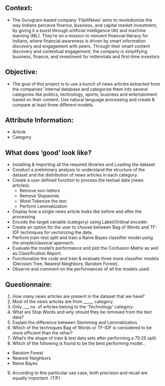 ## Context:

- The Gurugram-based company ‘FlipItNews’ aims to revolutionize the way Indians perceive finance, business, and capital market investment, by giving it a boost through artificial intelligence (AI) and machine learning (ML). They’re on a mission to reinvent financial literacy for Indians, where financial awareness is driven by smart information discovery and engagement with peers. Through their smart content discovery and contextual engagement, the company is simplifying business, finance, and investment for millennials and first-time investors


## Objective:

- The goal of this project is to use a bunch of news articles extracted from the companies’ internal database and categorize them into several categories like politics, technology, sports, business and entertainment based on their content. Use natural language processing and create & compare at least three different models.

## Attribute Information:
  - Article
  - Category

## What does ‘good’ look like?
- Installing & Importing all the required libraries and Loading the dataset.
- Conduct a preliminary analysis to understand the structure of the dataset and the distribution of news articles in each category.
- Create a user defined function to process the textual data (news articles).
  - Remove non-letters
  - Remove Stopwords
  - Word Tokenize the text
  - Perform Lemmatization
- Display how a single news article looks like before and after the processing.
- Encode the target variable (category) using Label/Ordinal encoder.
- Create an option for the user to choose between Bag of Words and TF-IDF techniques for vectorizing the data.
- Perform train-test split and train a Naive Bayes classifier model using the simple/classical approach.
- Evaluate the model’s performance and plot the Confusion Matrix as well as Classification Report.
- Functionalize the code and train & evaluate three more classifier models (Decision Tree, Nearest Neighbors, Random Forest).
- Observe and comment on the performances of all the models used.


## Questionnaire:
1. How many news articles are present in the dataset that we have?
2. Most of the news articles are from _____ category.
3. Only ___ no. of articles belong to the ‘Technology’ category.
4. What are Stop Words and why should they be removed from the text data?
5. Explain the difference between Stemming and Lemmatization.
6. Which of the techniques Bag of Words or TF-IDF is considered to be more efficient than the other?
7. What’s the shape of train & test data sets after performing a 75:25 split.
8. Which of the following is found to be the best performing model..
  - Random Forest
  - Nearest Neighbors
  - Naive Bayes
9. According to this particular use case, both precision and recall are equally important. (T/F)
